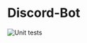 # Discord-Bot  
  
![Unit tests](https://github.com/CyrusChan7/Discord-Bot/actions/workflows/python-app.yml/badge.svg)
